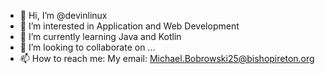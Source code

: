 - 👋 Hi, I’m @devinlinux
- 👀 I’m interested in Application and Web Development
- 🌱 I’m currently learning Java and Kotlin
- 💞️ I’m looking to collaborate on ...
- 📫 How to reach me: My email: Michael.Bobrowski25@bishopireton.org

<!---
devinlinux/devinlinux is a ✨ special ✨ repository because its `README.md` (this file) appears on your GitHub profile.
You can click the Preview link to take a look at your changes.
--->
